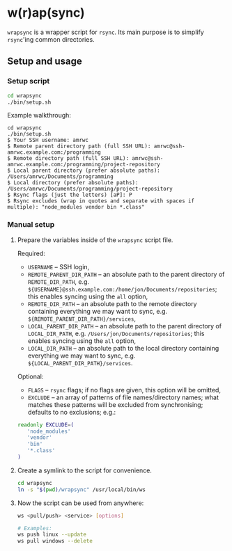 # w(r)ap(sync)

`wrapsync` is a wrapper script for `rsync`. Its main purpose is to simplify `rsync`'ing common directories.

## Setup and usage

### Setup script

```bash
cd wrapsync
./bin/setup.sh
```

Example walkthrough:

```
cd wrapsync
./bin/setup.sh
$ Your SSH username: amrwc
$ Remote parent directory path (full SSH URL): amrwc@ssh-amrwc.example.com:/programming
$ Remote directory path (full SSH URL): amrwc@ssh-amrwc.example.com:/programming/project-repository
$ Local parent directory (prefer absolute paths): /Users/amrwc/Documents/programming
$ Local directory (prefer absolute paths): /Users/amrwc/Documents/programming/project-repository
$ Rsync flags (just the letters) [aP]: P
$ Rsync excludes (wrap in quotes and separate with spaces if multiple): "node_modules vendor bin *.class"
```

### Manual setup

1. Prepare the variables inside of the `wrapsync` script file.

   Required:

   - `USERNAME` – SSH login,
   - `REMOTE_PARENT_DIR_PATH` – an absolute path to the parent directory of `REMOTE_DIR_PATH`, e.g. `${USERNAME}@ssh.example.com:/home/jon/Documents/repositories`; this enables syncing using the `all` option,
   - `REMOTE_DIR_PATH` – an absolute path to the remote directory containing everything we may want to sync, e.g. `${REMOTE_PARENT_DIR_PATH}/services`,
   - `LOCAL_PARENT_DIR_PATH` – an absolute path to the parent directory of `LOCAL_DIR_PATH`, e.g. `/Users/jon/Documents/repositories`; this enables syncing using the `all` option,
   - `LOCAL_DIR_PATH` – an absolute path to the local directory containing everything we may want to sync, e.g. `${LOCAL_PARENT_DIR_PATH}/services`.

   Optional:

   - `FLAGS` – `rsync` flags; if no flags are given, this option will be omitted,
   - `EXCLUDE` – an array of patterns of file names/directory names; what matches these patterns will be excluded from synchronising; defaults to no exclusions; e.g.:

   ```bash
   readonly EXCLUDE=(
      'node_modules'
      'vendor'
      'bin'
      '*.class'
   )
   ```

2. Create a symlink to the script for convenience.

   ```bash
   cd wrapsync
   ln -s "$(pwd)/wrapsync" /usr/local/bin/ws
   ```

3. Now the script can be used from anywhere:

   ```bash
   ws <pull/push> <service> [options]

   # Examples:
   ws push linux --update
   ws pull windows --delete
   ```
